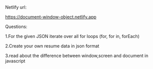 Netlify url:

https://document-window-object.netlify.app

Questions:

1.For the given JSON iterate over all for loops (for, for in, forEach)

2.Create your own resume data in json format

3.read about the difference between window,screen and document in javascript
